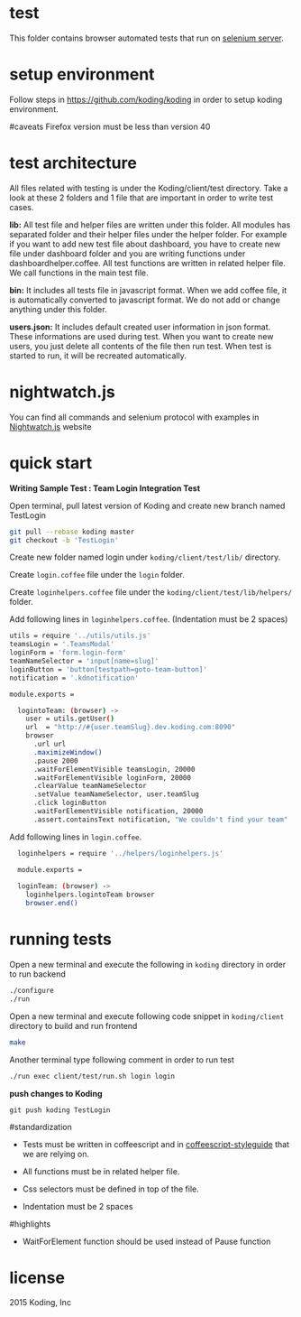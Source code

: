 # test

 This folder contains browser automated tests that run on [selenium server](http://www.seleniumhq.org).

# setup environment

Follow steps in  https://github.com/koding/koding in order to setup koding environment.

#caveats
Firefox version must be less than version 40

# test architecture
 All files related with testing is under the Koding/client/test directory.
 Take a look at these 2 folders and 1 file that are important in order to write test cases.

**lib:** All test file and helper files are written under this folder.  All modules has separated folder and their helper files under the helper folder. 
For example if you want to add new test file about dashboard, you have to create new file under dashboard folder and you are writing functions under dashboardhelper.coffee. All test functions are written in related helper file. We call functions in the main test file. 
	
**bin:** It includes all tests file in javascript format. When we add coffee file, it is automatically converted to javascript format. We do not add or change anything under this folder. 

**users.json:** It includes default created user information in json format. These informations are used during test. When you want to create new users, you just delete all contents of the file then run test. When test is started to run, it will be recreated automatically.

# nightwatch.js 
You can find all commands and selenium  protocol with examples  in [Nightwatch.js](http://nightwatchjs.org) website

# quick start
**Writing Sample Test : Team Login Integration Test**
	
  Open terminal, pull latest version of Koding and create new branch named TestLogin
  
```sh
git pull --rebase koding master 
git checkout -b 'TestLogin'
```

  Create new folder named login under ```koding/client/test/lib/``` directory.

  Create  ```login.coffee``` file under the ```login``` folder.

  Create ```loginhelpers.coffee``` file under the ```koding/client/test/lib/helpers/``` folder.
  
  Add following lines in ```loginhelpers.coffee```.  (Indentation must be 2 spaces)
```sh
utils = require '../utils/utils.js'
teamsLogin = '.TeamsModal'
loginForm = 'form.login-form'
teamNameSelector = 'input[name=slug]'
loginButton = 'button[testpath=goto-team-button]'
notification = '.kdnotification'

module.exports =

  logintoTeam: (browser) ->
    user = utils.getUser()
    url  = "http://#{user.teamSlug}.dev.koding.com:8090"
    browser
      .url url
      .maximizeWindow()
      .pause 2000
      .waitForElementVisible teamsLogin, 20000
      .waitForElementVisible loginForm, 20000
      .clearValue teamNameSelector
      .setValue teamNameSelector, user.teamSlug
      .click loginButton
      .waitForElementVisible notification, 20000
      .assert.containsText notification, "We couldn't find your team"
```
  Add following lines in ```login.coffee```. 
```sh
  loginhelpers = require '../helpers/loginhelpers.js'

  module.exports =
  
  loginTeam: (browser) ->
    loginhelpers.logintoTeam browser
    browser.end()

```
# running tests

  Open a new terminal and execute the following in ```koding``` directory in order to run backend
```sh
./configure
./run
```

  Open a new terminal and execute following code snippet in ```koding/client``` directory to build and run frontend
```sh
make  
```

  Another terminal type following comment in order to run test
```sh
./run exec client/test/run.sh login login
```

**push changes to Koding**
	
	git push koding TestLogin

#standardization
* Tests must be written in coffeescript and in [coffeescript-styleguide](https://github.com/koding/styleguide-coffeescript) that we are relying on.

* All functions must be in related helper file. 

* Css selectors must be defined in top of the file.

* Indentation must be 2 spaces

#highlights
* WaitForElement function should be used instead of Pause function

# license

2015 Koding, Inc
